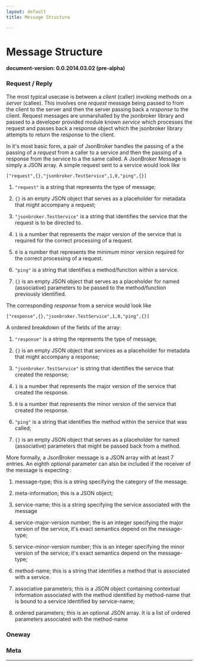 ```yaml
---
layout: default
title: Message Structure

---
```




Message Structure
=================
**document-version:  0.0.2014.03.02 (pre-alpha)**


### Request / Reply

The most typical usecase is between a *client* (caller) invoking methods on a *server* (callee). This involves one *request* message being passed to from the client to the server and then the server passing back a *response* to the client. Request messages are unmarshalled by the jsonbroker library and passed to a developer provided module known *service* which processes the request and passes back a response object which the jsonbroker library attempts to return the response to the client.


In it's most basic form, a pair of JsonBroker handles the passing of a
the passing of a *request* from a caller to a service and then the passing
of a response from the service to a the same called. A JsonBroker
Message is simply a JSON array. A simple request sent to a service would
look like

    ["request",{},"jsonbroker.TestService",1,0,"ping",{}]

1.  `"request"` is a string that represents the type of message;

2.  `{}` is an empty JSON object that serves as a placeholder for
    metadata that might accompany a request;

3.  `"jsonbroker.TestService"` is a string that identifies the service
    that the request is to be directed to.

4.  `1` is a number that represents the major version of the service
    that is required for the correct processing of a request.

5.  `0` is a number that represents the minimum minor version required
    for the correct processing of a request.

6.  `"ping"` is a string that identifies a method/function within a
    service.

7.  `{}` is an empty JSON object that serves as a placeholder for named
    (associative) parameters to be passed to the method/function
    previously identified.

The corresponding *response* from a service would look like

    ["response",{},"jsonbroker.TestService",1,0,"ping",{}]

A ordered breakdown of the fields of the array:

1.  `"response"` is a string the represents the type of message;

2.  `{}` is an empty JSON object that services as a placeholder for
    metadata that might accompany a response;

3.  `"jsonbroker.TestService"` is string that identifies the service
    that created the response;

4.  `1` is a number that represents the major version of the service
    that created the response.

5.  `0` is a number that represents the minor version of the service
    that created the response.

6.  `"ping"` is a string that identifies the method within the service
    that was called;

7.  `{}` is an empty JSON object that serves as a placeholder for named
    (associative) parameters that might be passed back from a method.

More formally, a JsonBroker message is a JSON array with at least 7
entries. An eighth optional parameter can also be included if the
receiver of the message is expecting :

1.  message-type; this is a string specifying the category of the
    message.

2.  meta-information; this is a JSON object;

3.  service-name; this is a string specifying the service associated
    with the message

4.  service-major-version number; the is an integer specifying the major
    version of the service, it's exact semantics depend on the
    message-type;

5.  service-minor-version number; this is an integer specifying the
    minor version of the service; it's exact semantics depend on the
    message-type;

6.  method-name; this is a string that identifies a method that is
    associated with a service.

7.  associative parameters; this is a JSON object containing contextual
    information associated with the method identified by method-name
    that is bound to a service identified by service-name;

8.  ordered parameters; this is an optional JSON array. It is a list of
    ordered parameters associated with the method-name

### Oneway


### Meta


----
